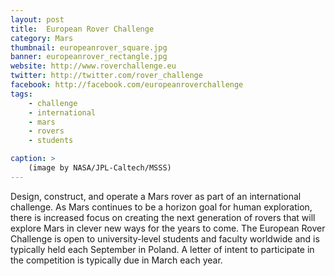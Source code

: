 ```yaml
---
layout: post
title:  European Rover Challenge
category: Mars
thumbnail: europeanrover_square.jpg
banner: europeanrover_rectangle.jpg
website: http://www.roverchallenge.eu
twitter: http://twitter.com/rover_challenge
facebook: http://facebook.com/europeanroverchallenge
tags: 
    - challenge
    - international
    - mars
    - rovers
    - students

caption: >
    (image by NASA/JPL-Caltech/MSSS)
---
```

Design, construct, and operate a Mars rover as part of an international challenge. As Mars continues to be a horizon goal for human exploration, there is increased focus on creating the next generation of rovers that will explore Mars in clever new ways for the years to come. The European Rover Challenge is open to university-level students and faculty worldwide and is typically held each September in Poland. A letter of intent to participate in the competition is typically due in March each year.


